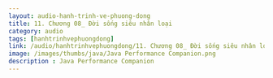```yaml
---
layout: audio-hanh-trinh-ve-phuong-dong
title: 11. Chương 08_ Đời sống siêu nhân loại 
category: audio
tags: [hanhtrinhvephuongdong]
link: /audio/hanhtrinhvephuongdong/11. Chương 08_ Đời sống siêu nhân loại.mp3 
image: /images/thumbs/java/Java Performance Companion.png
description : Java Performance Companion 
---
```












